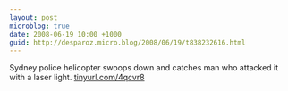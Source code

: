 ```yaml
---
layout: post
microblog: true
date: 2008-06-19 10:00 +1000
guid: http://desparoz.micro.blog/2008/06/19/t838232616.html
---
```

Sydney police helicopter swoops down and catches man who attacked it with a laser light.  [tinyurl.com/4qcvr8](http://tinyurl.com/4qcvr8)
